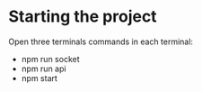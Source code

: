 # Starting the project

Open three terminals
commands in each terminal:
- npm run socket
- npm run api
- npm start